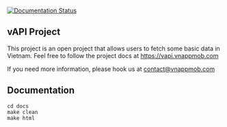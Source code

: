 [![Documentation Status](https://readthedocs.org/projects/vapi-vnappmob/badge/?version=latest)](https://vapi-vnappmob.readthedocs.io/en/latest/?badge=latest)


## vAPI Project

This project is an open project that allows users to fetch some basic data in Vietnam. Feel free to follow the project docs at https://vapi.vnappmob.com

If you need more information, please hook us at contact@vnappmob.com


## Documentation

```
cd docs
make clean
make html
```

